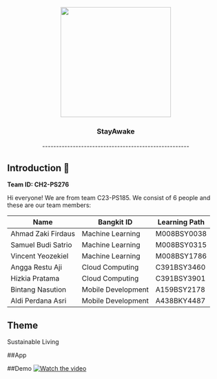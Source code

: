 <div align="center">
	<img src="https://source.android.com/static/docs/setup/images/Android_symbol_green_RGB.svg" width="256" />
	<h3 align="center">StayAwake</h3>
	<p align="center">
		-----------------------------------------------------
	</p>
</div>

## Introduction 👋
**Team ID: CH2-PS276**

Hi everyone! We are from team C23-PS185. We consist of 6 people and these are our team members:

|Name|Bangkit ID|Learning Path|
|--|--|--|
|Ahmad Zaki Firdaus|Machine Learning|M008BSY0038|
|Samuel Budi Satrio|Machine Learning|M008BSY0315|
|Vincent Yeozekiel|Machine Learning|M008BSY1786|
|Angga Restu Aji|Cloud Computing|C391BSY3460|
|Hizkia Pratama|Cloud Computing|C391BSY3901|
|Bintang Nasution|Mobile Development|A159BSY2178|
|Aldi Perdana Asri|Mobile Development|A438BKY4487|

## Theme 
Sustainable Living 

##App

##Demo
[![Watch the video](https://i.stack.imgur.com/Vp2cE.png)](https://youtu.be/c3nM1swCJRQ)



